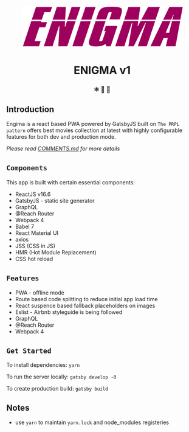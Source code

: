 <p align="center">
    <img alt="Enigma" src="ENIGMA.png"/>
</p>
<h1 align="center">
  ENIGMA v1
</h1>

<h3 align="center">
  ⚛️ 📄 🚀
</h3>


## Introduction

Engima is a react based PWA powered by GatsbyJS built on `The PRPL pattern` offers best movies collection at latest with highly configurable features for both dev and production mode.

*Please read [COMMENTS.md](./COMMENTS.md) for more details*

## `Components`

This app is built with certain essential components:

 * ReactJS v16.6
 * GatsbyJS - static site generator
 * GraphQL
 * @Reach Router
 * Webpack 4 
 * Babel 7
 * React Material UI
 * axios
 * JSS (CSS in JS)
 * HMR (Hot Module Replacement)
 * CSS hot reload

## `Features`

 * PWA - offline mode
 * Route based code splitting to reduce initial app load time
 * React suspence based fallback placeholders on images
 * Eslist - Airbnb styleguide is being followed
 * GraphQL
 * @Reach Router
 * Webpack 4 

## `Get Started`

To install dependencies:  ```yarn```

To run the server locally: ```gatsby develop -0```

To create production build:  ```gatsby build```

## Notes
* use `yarn` to maintain `yarn.lock` and node_modules registeries
